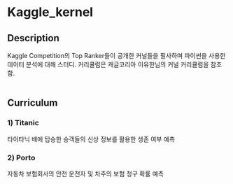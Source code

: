 # Kaggle_kernel
<h2>Description</h2>
Kaggle Competition의 Top Ranker들이 공개한 커널들을 필사하며 파이썬을 사용한 데이터 분석에 대해 스터디. 커리큘럼은 캐글코리아 이유한님의 커널 커리큘럼을 참조함.
<br><br>
<h2>Curriculum</h2>
<h3>1) Titanic</h3>
타이타닉 배에 탑승한 승객들의 신상 정보를 활용한 생존 여부 예측
<h3>2) Porto</h3>
자동차 보험회사의 안전 운전자 및 차주의 보험 청구 확률 예측
